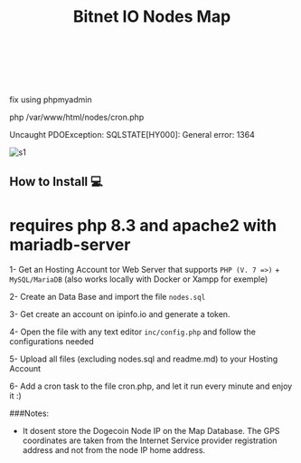 <h1 align="center">
Bitnet IO Nodes Map
<br><br>
<br><br>
</h1>

fix using phpmyadmin

php /var/www/html/nodes/cron.php

Uncaught PDOException: SQLSTATE[HY000]: General error: 1364

![s1](https://i.stack.imgur.com/26DXU.png)



## How to Install 💻

# requires php 8.3 and apache2 with mariadb-server

1- Get an Hosting  Account tor Web Server that supports ```PHP (V. 7 =>)``` + ```MySQL/MariaDB``` (also works locally with Docker or Xampp for exemple)

2- Create an Data Base and import the file ```nodes.sql```

3- Get create an account on ipinfo.io and generate a token.

4- Open the file with any text editor ```inc/config.php``` and follow the configurations needed

5- Upload all files (excluding nodes.sql and readme.md) to your Hosting Account

6- Add a cron task to the file cron.php, and let it run every minute and enjoy it :)

###Notes:

- It dosent store the Dogecoin Node IP on the Map Database. The GPS coordinates are taken from the Internet Service provider registration address and not from the node IP home address.
